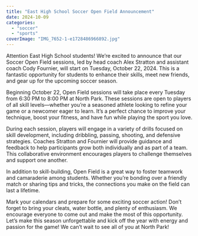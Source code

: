 ```yaml
---
title: "East High School Soccer Open Field Announcement"
date: 2024-10-09
categories: 
  - "soccer"
  - "sports"
coverImage: "IMG_7652-1-e1728486966892.jpg"
---
```


Attention East High School students! We’re excited to announce that our Soccer Open Field sessions, led by head coach Alex Stratton and assistant coach Cody Fournier, will start on Tuesday, October 22, 2024. This is a fantastic opportunity for students to enhance their skills, meet new friends, and gear up for the upcoming soccer season.

Beginning October 22, Open Field sessions will take place every Tuesday from 6:30 PM to 8:00 PM at North Park. These sessions are open to players of all skill levels—whether you’re a seasoned athlete looking to refine your game or a newcomer eager to learn. It’s a perfect chance to improve your technique, boost your fitness, and have fun while playing the sport you love.

During each session, players will engage in a variety of drills focused on skill development, including dribbling, passing, shooting, and defensive strategies. Coaches Stratton and Fournier will provide guidance and feedback to help participants grow both individually and as part of a team. This collaborative environment encourages players to challenge themselves and support one another.

In addition to skill-building, Open Field is a great way to foster teamwork and camaraderie among students. Whether you’re bonding over a friendly match or sharing tips and tricks, the connections you make on the field can last a lifetime.

Mark your calendars and prepare for some exciting soccer action! Don’t forget to bring your cleats, water bottle, and plenty of enthusiasm. We encourage everyone to come out and make the most of this opportunity. Let’s make this season unforgettable and kick off the year with energy and passion for the game! We can’t wait to see all of you at North Park!
